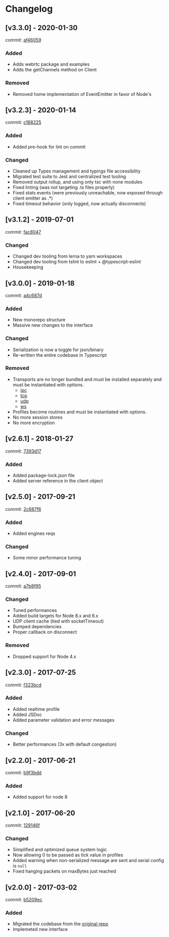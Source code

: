 # Changelog

## [v3.3.0] - 2020-01-30

commit: [af46059](https://github.com/kalm/kalm.js/commit/af4605958c567b5243887f911850a3c0eb6c6659)

### Added
- Adds webrtc package and examples
- Adds the getChannels method on Client

### Removed
- Removed home implementation of EventEmitter in favor of Node's

## [v3.2.3] - 2020-01-14

commit: [c188225](https://github.com/kalm/kalm.js/commit/c18822532a49f2026eddf44cfbe3cfc1521110f8)

### Added
- Added pre-hook for lint on commit

### Changed
- Cleaned up Types management and typings file accessibility
- Migrated test suite to Jest and centralized test tooling
- Removed output rollup, and using only tsc with none modules
- Fixed linting (was not targeting .ts files properly)
- Fixed stats events (were previously unreachable, now exposed through client emitter as .*)
- Fixed timeout behavior (only logged, now actually disconnects)

## [v3.1.2] - 2019-07-01

commit: [fac8047](https://github.com/kalm/kalm.js/commit/fac8047d4b7048d56803505103159e16d8f518a8)

### Changed
- Changed dev tooling from lerna to yarn workspaces
- Changed dev tooling from tslint to eslint + @typescript-eslint
- Housekeeping

## [v3.0.0] - 2019-01-18

commit: [a4c687d](https://github.com/kalm/kalm.js/commit/a4c687dd5786a70723d9d0964a9d189220d58418)

### Added
- New monorepo structure
- Massive new changes to the interface

### Changed
- Serialization is now a toggle for json/binary
- Re-written the entire codebase in Typescript

### Removed
- Transports are no longer bundled and must be installed separately and must be instantiated with options.
  - [ipc](https://www.npmjs.com/package/@kalm/ipc)
  - [tcp](https://www.npmjs.com/package/@kalm/tcp)
  - [udp](https://www.npmjs.com/package/@kalm/udp)
  - [ws](https://www.npmjs.com/package/@kalm/ws)
- Profiles become routines and must be instantiated with options.
- No more session stores
- No more encryption

## [v2.6.1] - 2018-01-27

commit: [7393d17](https://github.com/kalm/kalm.js/commit/7393d17efb02088d7283ba83108fd7ab15e3d39e)

### Added
- Added package-lock.json file
- Added server reference in the client object

## [v2.5.0] - 2017-09-21

commit: [2c687f6](https://github.com/kalm/kalm.js/commit/2c687f6074787af6b39c10abe19669fe20e7b02d)

### Added
- Added engines reqs

### Changed
- Some minor performance tuning

## [v2.4.0] - 2017-09-01

commit: [a7b8f95](https://github.com/kalm/kalm.js/commit/a7b8f950da56cbe35c538dc02e3dcc0e6d3a3db3)

### Changed
- Tuned performances
- Added build targets for Node 8.x and 6.x
- UDP client cache (tied with socketTimeout)
- Bumped dependencies
- Proper callback on disconnect

### Removed
- Dropped support for Node 4.x

## [v2.3.0] - 2017-07-25

commit: [f323bcd](https://github.com/kalm/kalm.js/commit/f323bcdc163faa40b0f8515fd4a8759e5180f516)

### Added
- Added realtime profile
- Added JSDoc
- Added parameter validation and error messages

### Changed
- Better performances (3x with default congestion)

## [v2.2.0] - 2017-06-21

commit: [b9f3bdd](https://github.com/kalm/kalm.js/commit/b9f3bdd50de8dae2b92a0866d234a0cb2e72f22b)

### Added
- Added support for node 8

## [v2.1.0] - 2017-06-20

commit: [129146f](https://github.com/kalm/kalm.js/commit/129146feeab14e94a540a4d9c54e05a4614fdb39)

### Changed
- Simplified and optimized queue system logic
- Now allowing 0 to be passed as tick value in profiles
- Added warning when non-serialized message are sent and serial config is `null`
- Fixed hanging packets on maxBytes just reached

## [v2.0.0] - 2017-03-02

commit: [b5209ec](https://github.com/kalm/kalm.js/commit/b5209ec4d3ab86000b72b502d120f0a5b4da85af)

### Added
- Migrated the codebase from the [original repo](https://github.com/fed135/kalm)
- Implemeted new interface
